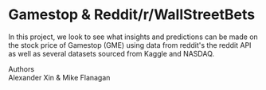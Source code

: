 # Gamestop & Reddit/r/WallStreetBets  
In this project, we look to see what insights and predictions can be made on the stock price of Gamestop (GME) using data from reddit's the reddit API as well as several datasets sourced from Kaggle and NASDAQ.  

Authors  
Alexander Xin & Mike Flanagan  

